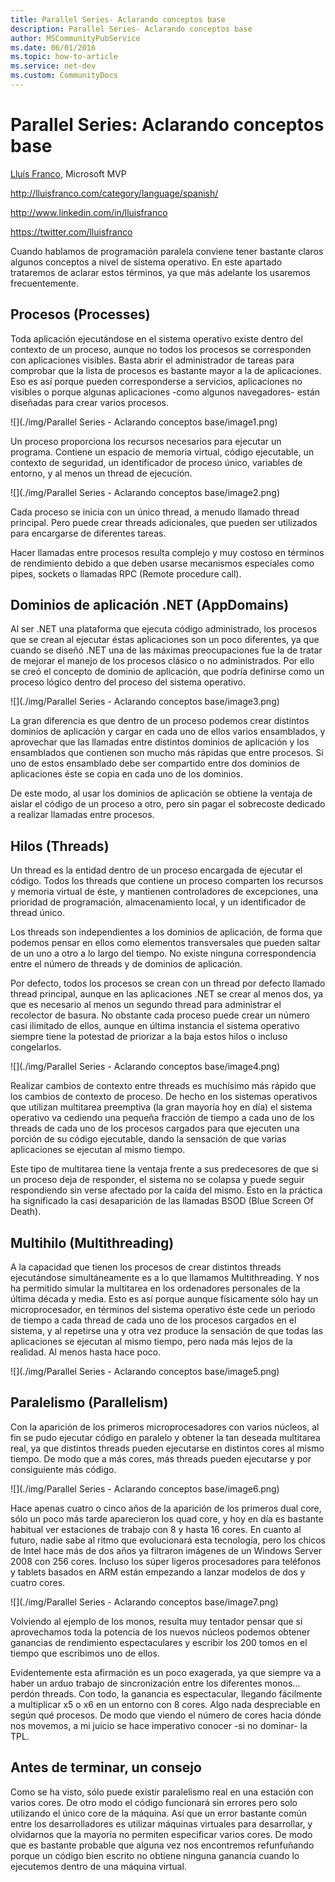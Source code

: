 ```yaml
---
title: Parallel Series- Aclarando conceptos base
description: Parallel Series- Aclarando conceptos base
author: MSCommunityPubService
ms.date: 06/01/2016
ms.topic: how-to-article
ms.service: net-dev
ms.custom: CommunityDocs
---
```







# Parallel Series: Aclarando conceptos base


[Lluís Franco](http://lluisfranco.com/about/), Microsoft MVP

http://lluisfranco.com/category/language/spanish/

http://www.linkedin.com/in/lluisfranco

https://twitter.com/lluisfranco

Cuando hablamos de programación paralela conviene tener bastante claros
algunos conceptos a nivel de sistema operativo. En este apartado
trataremos de aclarar estos términos, ya que más adelante los usaremos
frecuentemente.

Procesos (Processes)
--------------------

Toda aplicación ejecutándose en el sistema operativo existe dentro del
contexto de un proceso, aunque no todos los procesos se corresponden con
aplicaciones visibles. Basta abrir el administrador de tareas para
comprobar que la lista de procesos es bastante mayor a la de
aplicaciones. Eso es así porque pueden corresponderse a servicios,
aplicaciones no visibles o porque algunas aplicaciones -como algunos
navegadores- están diseñadas para crear varios procesos.

![](./img/Parallel Series - Aclarando conceptos base/image1.png)

Un proceso proporciona los recursos necesarios para ejecutar un
programa. Contiene un espacio de memoria virtual, código ejecutable, un
contexto de seguridad, un identificador de proceso único, variables de
entorno, y al menos un thread de ejecución.

![](./img/Parallel Series - Aclarando conceptos base/image2.png)

Cada proceso se inicia con un único thread, a menudo llamado thread
principal. Pero puede crear threads adicionales, que pueden ser
utilizados para encargarse de diferentes tareas.

Hacer llamadas entre procesos resulta complejo y muy costoso en términos
de rendimiento debido a que deben usarse mecanismos especiales como
pipes, sockets o llamadas RPC (Remote procedure call).

Dominios de aplicación .NET (AppDomains)
----------------------------------------

Al ser .NET una plataforma que ejecuta código administrado, los procesos
que se crean al ejecutar éstas aplicaciones son un poco diferentes, ya
que cuando se diseñó .NET una de las máximas preocupaciones fue la de
tratar de mejorar el manejo de los procesos clásico o no administrados.
Por ello se creó el concepto de dominio de aplicación, que podría
definirse como un proceso lógico dentro del proceso del sistema
operativo.

![](./img/Parallel Series - Aclarando conceptos base/image3.png)
    

La gran diferencia es que dentro de un proceso podemos crear distintos
dominios de aplicación y cargar en cada uno de ellos varios ensamblados,
y aprovechar que las llamadas entre distintos dominios de aplicación y
los ensamblados que contienen son mucho más rápidas que entre procesos.
Si uno de estos ensamblado debe ser compartido entre dos dominios de
aplicaciones éste se copia en cada uno de los dominios.

De este modo, al usar los dominios de aplicación se obtiene la ventaja
de aislar el código de un proceso a otro, pero sin pagar el sobrecoste
dedicado a realizar llamadas entre procesos.

Hilos (Threads)
---------------

Un thread es la entidad dentro de un proceso encargada de ejecutar el
código. Todos los threads que contiene un proceso comparten los recursos
y memoria virtual de éste, y mantienen controladores de excepciones, una
prioridad de programación, almacenamiento local, y un identificador de
thread único.

Los threads son independientes a los dominios de aplicación, de forma
que podemos pensar en ellos como elementos transversales que pueden
saltar de un uno a otro a lo largo del tiempo. No existe ninguna
correspondencia entre el número de threads y de dominios de aplicación.

Por defecto, todos los procesos se crean con un thread por defecto
llamado thread principal, aunque en las aplicaciones .NET se crear al
menos dos, ya que es necesario al menos un segundo thread para
administrar el recolector de basura. No obstante cada proceso puede
crear un número casi ilimitado de ellos, aunque en última instancia el
sistema operativo siempre tiene la potestad de priorizar a la baja estos
hilos o incluso congelarlos.

![](./img/Parallel Series - Aclarando conceptos base/image4.png)
    

Realizar cambios de contexto entre threads es muchísimo más rápido que
los cambios de contexto de proceso. De hecho en los sistemas operativos
que utilizan multitarea preemptiva (la gran mayoría hoy en día) el
sistema operativo va cediendo una pequeña fracción de tiempo a cada uno
de los threads de cada uno de los procesos cargados para que ejecuten
una porción de su código ejecutable, dando la sensación de que varias
aplicaciones se ejecutan al mismo tiempo.

Este tipo de multitarea tiene la ventaja frente a sus predecesores de
que si un proceso deja de responder, el sistema no se colapsa y puede
seguir respondiendo sin verse afectado por la caída del mismo. Esto en
la práctica ha significado la casi desaparición de las llamadas BSOD
(Blue Screen Of Death).

Multihilo (Multithreading)
--------------------------

A la capacidad que tienen los procesos de crear distintos threads
ejecutándose simultáneamente es a lo que llamamos Multithreading. Y nos
ha permitido simular la multitarea en los ordenadores personales de la
última década y media. Esto es así porque aunque físicamente sólo hay un
microprocesador, en términos del sistema operativo éste cede un periodo
de tiempo a cada thread de cada uno de los procesos cargados en el
sistema, y al repetirse una y otra vez produce la sensación de que todas
las aplicaciones se ejecutan al mismo tiempo, pero nada más lejos de la
realidad. Al menos hasta hace poco.

![](./img/Parallel Series - Aclarando conceptos base/image5.png)
    

Paralelismo (Parallelism)
-------------------------

Con la aparición de los primeros microprocesadores con varios núcleos,
al fin se pudo ejecutar código en paralelo y obtener la tan deseada
multitarea real, ya que distintos threads pueden ejecutarse en distintos
cores al mismo tiempo. De modo que a más cores, más threads pueden
ejecutarse y por consiguiente más código.

![](./img/Parallel Series - Aclarando conceptos base/image6.png)
    

Hace apenas cuatro o cinco años de la aparición de los primeros dual
core, sólo un poco más tarde aparecieron los quad core, y hoy en día es
bastante habitual ver estaciones de trabajo con 8 y hasta 16 cores. En
cuanto al futuro, nadie sabe al ritmo que evolucionará esta tecnología,
pero los chicos de Intel hace más de dos años ya filtraron imágenes de
un Windows Server 2008 con 256 cores. Incluso los súper ligeros
procesadores para teléfonos y tablets basados en ARM están empezando a
lanzar modelos de dos y cuatro cores.

![](./img/Parallel Series - Aclarando conceptos base/image7.png)
    

Volviendo al ejemplo de los monos, resulta muy tentador pensar que si
aprovechamos toda la potencia de los nuevos núcleos podemos obtener
ganancias de rendimiento espectaculares y escribir los 200 tomos en el
tiempo que escribimos uno de ellos.

Evidentemente esta afirmación es un poco exagerada, ya que siempre va a
haber un arduo trabajo de sincronización entre los diferentes monos…
perdón threads. Con todo, la ganancia es espectacular, llegando
fácilmente a multiplicar x5 o x6 en un entorno con 8 cores. Algo nada
despreciable en según qué procesos. De modo que viendo el número de
cores hacia dónde nos movemos, a mi juicio se hace imperativo conocer
-si no dominar- la TPL.

Antes de terminar, un consejo
-----------------------------

Como se ha visto, sólo puede existir paralelismo real en una estación
con varios cores. De otro modo el código funcionará sin errores pero
solo utilizando el único core de la máquina. Así que un error bastante
común entre los desarrolladores es utilizar máquinas virtuales para
desarrollar, y olvidarnos que la mayoría no permiten especificar varios
cores. De modo que es bastante probable que alguna vez nos encontremos
refunfuñando porque un código bien escrito no obtiene ninguna ganancia
cuando lo ejecutemos dentro de una máquina virtual.


